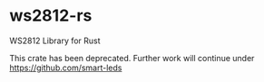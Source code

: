 # ws2812-rs
WS2812 Library for Rust

This crate has been deprecated. Further work will continue under https://github.com/smart-leds
